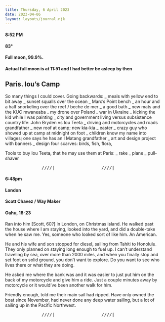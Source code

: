 ```yaml
---
title: Thursday, 6 April 2023
date: 2023-04-06
layout: layouts/journal.njk
---
```

#### 8:52 PM
#### 83°
#### Full moon, 99.9%.
#### Actual full moon is at 11:51 and I had better be asleep by then

## Paris. Iou’s Camp

So many things I could cover. Going backwards:
_ meals with yellow end to bit away
_ sunset squalls over the ocean
_ Marc’s Point bench
_ an hour and a half snorkeling over the reef / beche de mer
_ a good bath
_ new mats and the KUC mwaneaba
_ my drone over Poland
_ war in Ukraine
_ kicking the kid while I was painting
_ city and government living versus subsistence country life: John Bryden vs Iou Teeta
_ driving and motorcycles and roads grandfather
_ new roof at camp; new kia-kia
_ easter
_ crazy guy who showed up at camp at midnight on foot
_ children know my name into villages; one says he has an I Matang grandfather
_ art and design project with banners
_ design four scarves: birds, fish, flora,

Tools to buy Iou Teeta, that he may use them at Paris:
_ rake
_ plane
_ pull- shaver

<pre>______________////|__________________////|____</pre>

#### 6:48pm
#### London

#### Scott Chavez / Way Maker
#### Oahu, 18-23

Ran into him [Scott, 60?] in London, on Christmas island. He walked past the house where I am staying, looked into the yard, and did a double-take when he saw me. Yes, someone who looked sort of like him. An American.

He and his wife and son stopped for diesel, sailing from Tahiti to Honolulu. They only planned on staying long enough to fuel up. I can’t understand traveling by sea, over more than 2000 miles, and when you finally stop and set foot on solid ground, you don’t want to explore. Do you want to see who lives there or what they are doing.

He asked me where the bank was and it was easier to just put him on the back of my motorcycle and give him a ride. Just a couple minutes away by motorcycle or it would’ve been another walk for him.

Friendly enough, told me their main sail had ripped. Have only owned the boat since November, had never done any deep water sailing, but a lot of sailing up in the Pacific Northwest.

<pre>______________////|__________________////|____</pre>
